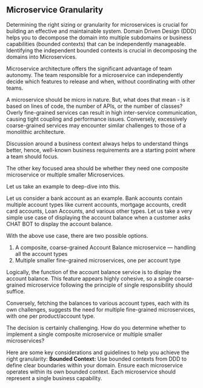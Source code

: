 ## Microservice Granularity

Determining the right sizing or granularity for microservices is crucial for building an effective and maintainable system. 
Domain Driven Design (DDD) helps you to decompose the domain into multiple subdomains or business capabilities (bounded contexts) that can be independently manageable. Identifying the independent bounded contexts is crucial in decomposing the domains into Microservices.

Microservice architecture offers the significant advantage of team autonomy. The team responsible for a microservice can independently decide which features to release and when, without coordinating with other teams.

A microservice should be micro in nature. But, what does that mean - is it based on lines of code, the number of APIs, or the number of classes? Overly fine-grained services can result in high inter-service communication, causing tight coupling and performance issues. Conversely, excessively coarse-grained services may encounter similar challenges to those of a monolithic architecture.

Discussion around a business context always helps to understand things better, hence, well-known business requirements are a starting point where a team should focus.

The other key focused area should be whether they need one composite microservice or multiple smaller Microservices.

Let us take an example to deep-dive into this.

Let us consider a bank account as an example. Bank accounts contain multiple account types like current accounts, mortgage accounts, credit card accounts, Loan Accounts, and various other types.  Let us take a very simple use case of displaying the account balance when a customer asks CHAT BOT to display the account balance.

With the above use case, there are two possible options.
1. A composite, coarse-grained Account Balance microservice — handling all the account types
2. Multiple smaller fine-grained microservices, one per account type

Logically, the function of the account balance service is to display the account balance. This feature appears highly cohesive, so a single coarse-grained microservice following the principle of single responsibility should suffice.

Conversely, fetching the balances to various account types, each with its own challenges, suggests the need for multiple fine-grained microservices, with one per product/account type.

The decision is certainly challenging. How do you determine whether to implement a single composite microservice or multiple smaller microservices?

Here are some key considerations and guidelines to help you achieve the right granularity:
**Bounded Context:** Use bounded contexts from DDD to define clear boundaries within your domain. Ensure each microservice operates within its own bounded context.
Each microservice should represent a single business capability.
